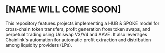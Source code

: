 # [NAME WILL COME SOON]

This repository features projects implementing a HUB & SPOKE model for cross-chain token transfers, profit generation from token swaps, and perpetual trading using Uniswap V3/V4 and AAVE. It also leverages Chainlink's automation for automatic profit extraction and distribution among liquidity providers (LPs).

